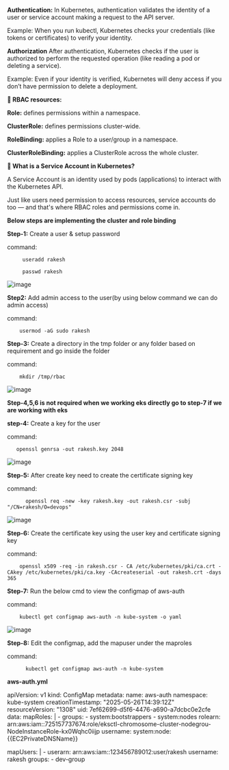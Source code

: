 
**Authentication:** In Kubernetes, authentication validates the identity of a user or service account making a request to the API server.

Example: When you run kubectl, Kubernetes checks your credentials (like tokens or certificates) to verify your identity.

**Authorization** After authentication, Kubernetes checks if the user is authorized to perform the requested operation (like reading a pod or deleting a service).

Example: Even if your identity is verified, Kubernetes will deny access if you don’t have permission to delete a deployment.

**📁 RBAC resources:**

**Role:** defines permissions within a namespace.

**ClusterRole:** defines permissions cluster-wide.

**RoleBinding:** applies a Role to a user/group in a namespace.

**ClusterRoleBinding:** applies a ClusterRole across the whole cluster.

**🤖 What is a Service Account in Kubernetes?**

A Service Account is an identity used by pods (applications) to interact with the Kubernetes API.

Just like users need permission to access resources, service accounts do too — and that's where RBAC roles and permissions come in.

**Below steps are implementing the cluster and role binding**

**Step-1:** Create a user & setup  password

command:  
        
         useradd rakesh 
         
         passwd rakesh

![image](https://github.com/user-attachments/assets/4e9c0875-6191-4b85-9120-293f33929dd2)

**Step2:** Add admin access to the user(by using below command we can do admin access)

command:

        usermod -aG sudo rakesh

**Step-3:** Create a directory in the tmp folder or any folder based on requirement and go inside the folder

command:

        mkdir /tmp/rbac

![image](https://github.com/user-attachments/assets/a1afe566-a263-454d-a981-e40bbdb2de2c)

 **Step-4,5,6 is not required when we working eks directly go to step-7 if we are working with eks**

**step-4:** Create a key for the user 

command:

       openssl genrsa -out rakesh.key 2048

![image](https://github.com/user-attachments/assets/54437390-e651-415d-a6e2-1a273f9abeb2)

**Step-5:** After create key need to create the certificate signing key
       
command:

          openssl req -new -key rakesh.key -out rakesh.csr -subj "/CN=rakesh/O=devops"

![image](https://github.com/user-attachments/assets/123ef10a-9967-4284-acb6-823be7d8c480)

**Step-6:** Create the certificate key using the user key and certificate signing key

command:

        openssl x509 -req -in rakesh.csr - CA /etc/kubernetes/pki/ca.crt -CAkey /etc/kubernetes/pki/ca.key -CAcreateserial -out rakesh.crt -days 365

**Step-7:** Run the below cmd to view the configmap of aws-auth

command: 

        kubectl get configmap aws-auth -n kube-system -o yaml

![image](https://github.com/user-attachments/assets/bf29f79d-7c10-474b-866c-7573ce3e123c)

**Step-8:** Edit the configmap, add the mapuser under the maproles

command:

          kubectl get configmap aws-auth -n kube-system

**aws-auth.yml**

apiVersion: v1
kind: ConfigMap
metadata:
  name: aws-auth
  namespace: kube-system
  creationTimestamp: "2025-05-26T14:39:12Z"
  resourceVersion: "1308"
  uid: 7ef62699-d5f6-4476-a690-a7dcbc0e2cfe
data:
  mapRoles: |
    - groups:
      - system:bootstrappers
      - system:nodes
      rolearn: arn:aws:iam::725157737674:role/eksctl-chromosome-cluster-nodegrou-NodeInstanceRole-kx0Wqhc0iijp
      username: system:node:{{EC2PrivateDNSName}}

  mapUsers: |
    - userarn: arn:aws:iam::123456789012:user/rakesh
      username: rakesh
      groups:
        - dev-group


